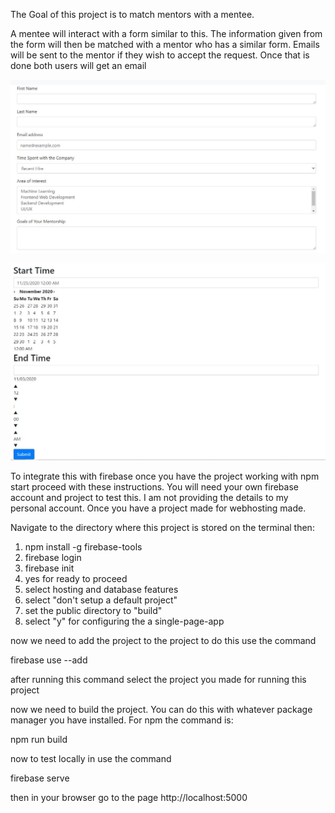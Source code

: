 The Goal of this project is to match mentors with a mentee. 

A mentee will interact with a form similar to this. The information given from the form will then be matched with a mentor who has a similar form. Emails will be sent to the mentor if they wish to accept the request. Once that is done both users will get an email

![First part of the mentee form](https://github.com/Boykoa97/PaceB/blob/react_tutorial_anthony/images/sampleMenteeForm1.JPG)

![First part of the mentee form](https://github.com/Boykoa97/PaceB/blob/react_tutorial_anthony/images/sampleMenteeForm2.JPG)


To integrate this with firebase once you have the project working with npm start proceed with these instructions. You will need your own firebase account and project to test this. I am not providing the details to my personal account. Once you have a project made for webhosting made. 

Navigate to the directory where this project is stored on the terminal then:

1.  npm install -g firebase-tools
2. firebase login
3. firebase init 
4. yes for ready to proceed 
5. select hosting and database features 
6. select "don't setup a default project" 
7. set the public directory to "build"
8. select "y" for configuring the a single-page-app


now we need to add the project to the project to do this use the command

firebase use --add

after running this command select the project you made for running this project

now we need to build the project. You can do this with whatever package manager you have installed. For npm the command is:

npm run build 

now to test locally in use the command 

firebase serve

then in your browser go to the page http://localhost:5000




